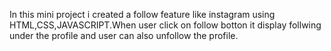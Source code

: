 In this mini project i created a follow feature like instagram using HTML,CSS,JAVASCRIPT.When user click on follow botton it display follwing under the profile and user can also unfollow the profile.

